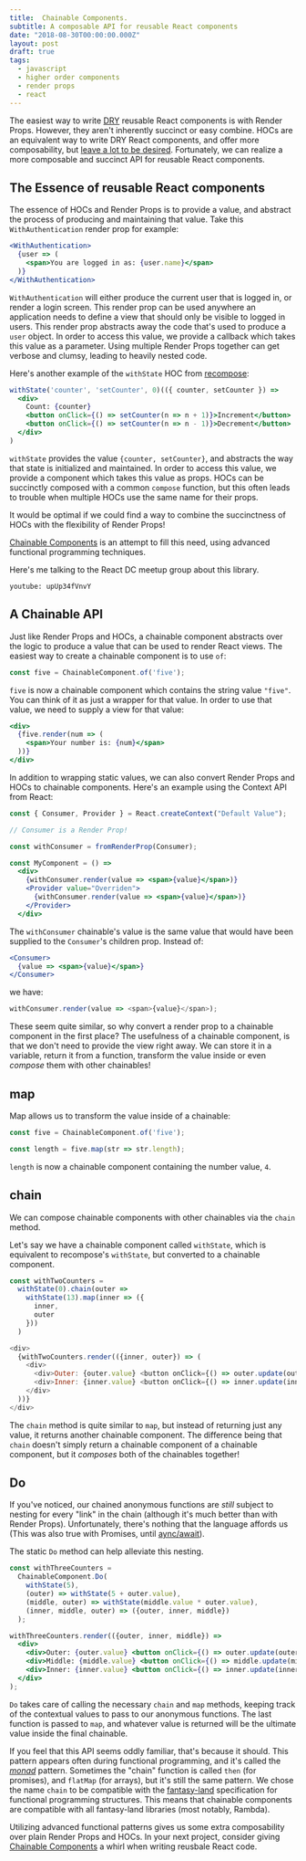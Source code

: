 ```yaml
---
title:  Chainable Components.
subtitle: A composable API for reusable React components
date: "2018-08-30T00:00:00.000Z"
layout: post
draft: true
tags:
  - javascript
  - higher order components
  - render props
  - react
---
```


The easiest way to write [DRY](https://en.wikipedia.org/wiki/Don%27t_repeat_yourself) reusable React components is with Render Props. However, they aren't inherently succinct or easy combine. HOCs are an equivalent way to write DRY React components, and offer more composability, but [leave a lot to be desired](https://www.youtube.com/watch?v=BcVAq3YFiuc). Fortunately, we can realize a more composable and succinct API for reusable React components.

## The Essence of reusable React components

The essence of HOCs and Render Props is to provide a value, and abstract the process of producing and maintaining that value. Take this `WithAuthentication` render prop for example:

```jsx
<WithAuthentication>
  {user => (
    <span>You are logged in as: {user.name}</span>
  )}
</WithAuthentication>
```

`WithAuthentication` will either produce the current user that is logged in, or render a login screen. This render prop can be used anywhere an application needs to define a view that should only be visible to logged in users. This render prop abstracts away the code that's used to produce a `user` object. In order to access this value, we provide a callback which takes this value as a parameter. Using multiple Render Props together can get verbose and clumsy, leading to heavily nested code.

Here's another example of the `withState` HOC from [recompose](https://github.com/acdlite/recompose):

```jsx
withState('counter', 'setCounter', 0)(({ counter, setCounter }) =>
  <div>
    Count: {counter}
    <button onClick={() => setCounter(n => n + 1)}>Increment</button>
    <button onClick={() => setCounter(n => n - 1)}>Decrement</button>
  </div>
)
```

`withState` provides the value `{counter, setCounter}`, and abstracts the way that state is initialized and maintained. In order to access this value, we provide a component which takes this value as props. HOCs can be succinctly composed with a common `compose` function, but this often leads to trouble when multiple HOCs use the same name for their props.

It would be optimal if we could find a way to combine the succinctness of HOCs with the flexibility of Render Props!

[Chainable Components](https://github.com/pfgray/chainable-components) is an attempt to fill this need, using advanced functional programming techniques.

Here's me talking to the React DC meetup group about this library.

`youtube: upUp34fVnvY`

## A Chainable API

Just like Render Props and HOCs, a chainable component abstracts over the logic to produce a value that can be used to render React views. The easiest way to create a chainable component is to use `of`:

```js
const five = ChainableComponent.of('five');
```

`five` is now a chainable component which contains the string value `"five"`. You can think of it as just a wrapper for that value. In order to use that value, we need to supply a view for that value:

```jsx
<div>
  {five.render(num => (
    <span>Your number is: {num}</span>
  ))}
</div>
```

In addition to wrapping static values, we can also convert Render Props and HOCs to chainable components. Here's an example using the Context API from React:

```jsx
const { Consumer, Provider } = React.createContext("Default Value");

// Consumer is a Render Prop!

const withConsumer = fromRenderProp(Consumer);

const MyComponent = () =>
  <div>
    {withConsumer.render(value => <span>{value}</span>)}
    <Provider value="Overriden">
      {withConsumer.render(value => <span>{value}</span>)}
    </Provider>
  </div>
``` 

The `withConsumer` chainable's value is the same value that would have been supplied to the `Consumer`'s children prop. Instead of:

```jsx
<Consumer>
  {value => <span>{value}</span>}
</Consumer>
```
we have:
```js
withConsumer.render(value => <span>{value}</span>);
```

These seem quite similar, so why convert a render prop to a chainable component in the first place? The usefulness of a chainable component, is that we don't need to provide the view right away. We can store it in a variable, return it from a function, transform the value inside or even _compose_ them with other chainables!

## map

Map allows us to transform the value inside of a chainable:

```js
const five = ChainableComponent.of('five');

const length = five.map(str => str.length);
```

`length` is now a chainable component containing the number value, `4`.

## chain

We can compose chainable components with other chainables via the `chain` method.

Let's say we have a chainable component called `withState`, which is equivalent to recompose's `withState`, but converted to a chainable component.
```js
const withTwoCounters = 
  withState(0).chain(outer => 
    withState(13).map(inner => ({
      inner,
      outer
    }))
  )

<div>
  {withTwoCounters.render(({inner, outer}) => (
    <div>
      <div>Outer: {outer.value} <button onClick={() => outer.update(outer.value + 1)}>+</button></div>
      <div>Inner: {inner.value} <button onClick={() => inner.update(inner.value + 1)}>+</button></div>
    </div>
  ))}
</div>
```

The `chain` method is quite similar to `map`, but instead of returning just any value, it returns another chainable component. The difference being that `chain` doesn't simply return a chainable component of a chainable component, but it _composes_ both of the chainables together!

## Do

If you've noticed, our chained anonymous functions are _still_ subject to nesting for every "link" in the chain (although it's much better than with Render Props). Unfortunately, there's nothing that the language affords us (This was also true with Promises, until [aync/await](https://gist.github.com/MaiaVictor/bc0c02b6d1fbc7e3dbae838fb1376c80)).

The static `Do` method can help alleviate this nesting.

```jsx
const withThreeCounters =
  ChainableComponent.Do(
    withState(5),
    (outer) => withState(5 + outer.value),
    (middle, outer) => withState(middle.value * outer.value),
    (inner, middle, outer) => ({outer, inner, middle})
  );

withThreeCounters.render(({outer, inner, middle}) => 
  <div>
    <div>Outer: {outer.value} <button onClick={() => outer.update(outer.value + 1)}>+</button></div>
    <div>Middle: {middle.value} <button onClick={() => middle.update(middle.value + 1)}>+</button></div>
    <div>Inner: {inner.value} <button onClick={() => inner.update(inner.value + 1)}>+</button></div>
  </div>
);
```

`Do` takes care of calling the necessary `chain` and `map` methods, keeping track of the contextual values to pass to our anonymous functions. The last function is passed to `map`, and whatever value is returned will be the ultimate value inside the final chainable.

If you feel that this API seems oddly familiar, that's because it should. This pattern appears often during functional programming, and it's called the [_monad_](https://www.youtube.com/watch?v=9QveBbn7t_c) pattern. Sometimes the "chain" function is called `then` (for promises), and `flatMap` (for arrays), but it's still the same pattern. We chose the name `chain` to be compatible with the [fantasy-land](https://github.com/fantasyland/fantasy-land#monad) specification for functional programming structures. This means that chainable components are compatible with all fantasy-land libraries (most notably, Rambda).

Utilizing advanced functional patterns gives us some extra composability over plain Render Props and HOCs. In your next project, consider giving [Chainable Components](https://github.com/pfgray/chainable-components) a whirl when writing reusbale React code.
